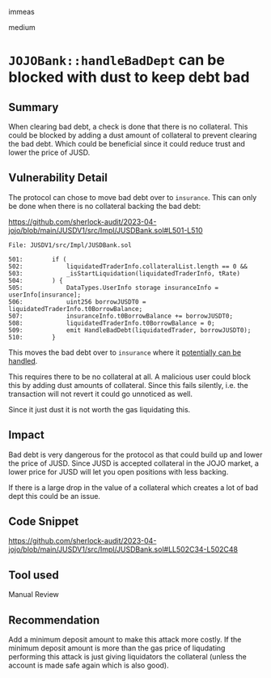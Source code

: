 immeas

medium

# `JOJOBank::handleBadDept` can be blocked with dust to keep debt bad

## Summary
When clearing bad debt, a check is done that there is no collateral. This could be blocked by adding a dust amount of collateral to prevent clearing the bad debt. Which could be beneficial since it could reduce trust and lower the price of JUSD.

## Vulnerability Detail
The protocol can chose to move bad debt over to `insurance`. This can only be done when there is no collateral backing the bad debt:

https://github.com/sherlock-audit/2023-04-jojo/blob/main/JUSDV1/src/Impl/JUSDBank.sol#L501-L510
```solidity
File: JUSDV1/src/Impl/JUSDBank.sol

501:        if (
502:            liquidatedTraderInfo.collateralList.length == 0 &&
503:            _isStartLiquidation(liquidatedTraderInfo, tRate)
504:        ) {
505:            DataTypes.UserInfo storage insuranceInfo = userInfo[insurance];
506:            uint256 borrowJUSDT0 = liquidatedTraderInfo.t0BorrowBalance;
507:            insuranceInfo.t0BorrowBalance += borrowJUSDT0;
508:            liquidatedTraderInfo.t0BorrowBalance = 0;
509:            emit HandleBadDebt(liquidatedTrader, borrowJUSDT0);
510:        }
```

This moves the bad debt over to `insurance` where it [potentially can be handled](https://github.com/sherlock-audit/2023-04-jojo-0ximmeas/issues/9).

This requires there to be no collateral at all. A malicious user could block this by adding dust amounts of collateral. Since this fails silently, i.e. the transaction will not revert it could go unnoticed as well.

Since it just dust it is not worth the gas liquidating this.

## Impact
Bad debt is very dangerous for the protocol as that could build up and lower the price of JUSD. Since JUSD is accepted collateral in the JOJO market, a lower price for JUSD will let you open positions with less backing.

If there is a large drop in the value of a collateral which creates a lot of bad dept this could be an issue.

## Code Snippet
https://github.com/sherlock-audit/2023-04-jojo/blob/main/JUSDV1/src/Impl/JUSDBank.sol#LL502C34-L502C48

## Tool used
Manual Review

## Recommendation
Add a minimum deposit amount to make this attack more costly. If the minimum deposit amount is more than the gas price of liqudating performing this attack is just giving liquidators the collateral (unless the account is made safe again which is also good).